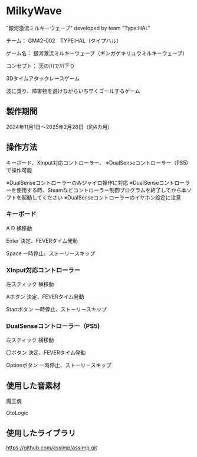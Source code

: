 # MilkyWave
"銀河激流ミルキーウェーブ" developed by team "Type:HAL"

チーム：	GM42-002　TYPE:HAL（タイプハル） 

ゲーム名：	銀河激流ミルキーウェーブ（ギンガゲキリュウミルキーウェーブ）

コンセプト：	天の川で川下り

3Dタイムアタックレースゲーム

波に乗り、障害物を避けながらいち早くゴールするゲーム

## 製作期間
2024年11月1日～2025年2月28日（約4カ月）

## 操作方法
キーボード、XInput対応コントローラー、
※DualSenseコントローラー（PS5)で操作可能

※DualSenseコントローラーのみジャイロ操作に対応
※DualSenseコントローラーを使用する時、Steamなどコントローラー制御プログラムを終了してから本ソフトを起動してください
※DualSenseコントローラーのイヤホン設定に注意


### キーボード
A D        横移動

Enter      決定、FEVERタイム発動

Space      一時停止、ストーリースキップ


### XInput対応コントローラー
左スティック    横移動

Aボタン        決定、FEVERタイム発動

Startボタン    一時停止、ストーリースキップ


### DualSenseコントローラー（PS5)
左スティック    横移動

〇ボタン        決定、FEVERタイム発動

Optionボタン    一時停止、ストーリースキップ


## 使用した音素材
魔王魂

OtoLogic


## 使用したライブラリ
https://github.com/assimp/assimp.git
